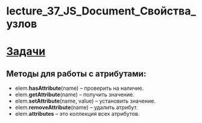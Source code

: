 # lecture_37_JS_Document_Свойства_узлов

#  [Задачи ](https://github.com/schoolteacherMP/lecture_37_JS_Document_Node_properties/blob/main/tasks.md)

## Методы для работы с атрибутами:  

- elem.**hasAttribute**(name) – проверить на наличие.  
- elem.**getAttribute**(name) – получить значение.  
- elem.**setAttribute**(name, value) – установить значение.  
- elem.**removeAttribute**(name) – удалить атрибут.  
- elem.**attributes** – это коллекция всех атрибутов.  

